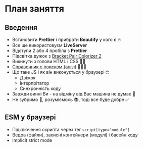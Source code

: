 # План заняття

## Введення

- Встановити **Prettier** і прибрати **Beautify** у кого є 🔥
- Все ще використовуєм **LiveServer**
- Відступи 2 або 4 пробіла з **Prettier**
- Підсвітка дужок з [Bracket Pair Colorizer 2](https://marketplace.visualstudio.com/items?itemName=CoenraadS.bracket-pair-colorizer-2)
- Викинути з голови HTML і CSS 🤷‍♂️
- [Справочник с поиском (англ)](https://devdocs.io/) 👨🏻‍💻
- Що таке JS і як він виконується у браузері 🤓
  - Двіжок
  - Інтерпрітатор
  - Синхронність коду
- Завжди винні Ви - на відміну від Вас машина не думає 🤖
- Не зубримо 💩, розуміємось 📚, тоді все буде добре ✅

## ESM у браузері

- Підключення скрипта через тег `script[type="module"]`
- Ведра (файли), захисні контейнери (модулі) і басейн коду
- Implicit strict mode
